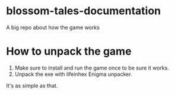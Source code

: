 # blossom-tales-documentation
A big repo about how the game works


# How to unpack the game
1. Make sure to install and run the game once to be sure it works.
2. Unpack the exe with lifeinhex Enigma unpacker.

It's as simple as that.